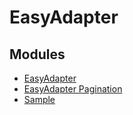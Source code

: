 # EasyAdapter

## Modules

- [EasyAdapter](lib-easyadapter)
- [EasyAdapter Pagination](lib-easyadapter-pagination)
- [Sample](sample)